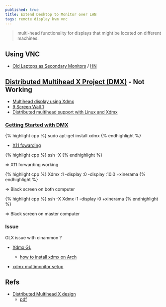 ```yaml
---
published: true
title: Extend Desktop to Monitor over LAN
tags: remote display kvm vnc
---
```

>  multi-head functionality for displays that might be located on different machines.

## Using VNC

- [Old Laptops as Secondary Monitors](https://rgoswami.me/posts/laptop-as-second-screens/) / [HN](https://news.ycombinator.com/item?id=24875533)

## [Distributed Multihead X Project (DMX)](http://dmx.sourceforge.net/) - Not Working

- [Multihead display using Xdmx](https://codeyarns.com/2015/07/02/multihead-display-using-xdmx/)
- [9 Screen Wall 1](https://nurdspace.nl/9_Screen_Wall_1)
- [Distributed multihead support with Linux and Xdmx](https://www.ibm.com/developerworks/library/os-mltihed/index.html)

### [Getting Started with DMX](http://dmx.sourceforge.net/dmx-start.html)

{% highlight cpp %}
sudo apt-get install xdmx
{% endhighlight %}

- [X11 fowarding](https://www.linuxquestions.org/questions/linux-networking-3/ssh-x-cannot-open-display-925852/)

{% highlight cpp %}
ssh -X 
{% endhighlight %}


=> X11 forwarding working

{% highlight cpp %}
Xdmx :1 -display :0 -display :10.0 +xinerama
{% endhighlight %}

=> Black screen on both computer

{% highlight cpp %}
ssh -X 
Xdmx :1 -display :0  +xinerama
{% endhighlight %}

=> Black screen on master computer

### Issue

GLX issue with cinammon ?
- [Xdmx GL](https://bbs.archlinux.org/viewtopic.php?id=252376)
	- [how to install xdmx on Arch](https://bbs.archlinux.org/viewtopic.php?id=251808)

- [xdmx multimonitor setup](https://askubuntu.com/questions/530130/xdmx-multimonitor-setup)

## Refs
- [Distributed Multihead X design](http://dmx.sourceforge.net/dmx.html)
	- [pdf](http://www.xfree86.org/current/dmx.pdf)
